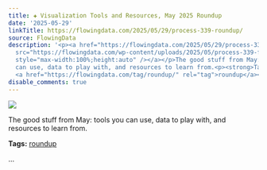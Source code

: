 ```yaml
---
title: ✚ Visualization Tools and Resources, May 2025 Roundup
date: '2025-05-29'
linkTitle: https://flowingdata.com/2025/05/29/process-339-roundup/
source: FlowingData
description: '<p><a href="https://flowingdata.com/2025/05/29/process-339-roundup/"><img
  src="https://flowingdata.com/wp-content/uploads/2025/05/process-339-featured-750x420.png"
  style="max-width:100%;height:auto" /></a></p>The good stuff from May: tools you
  can use, data to play with, and resources to learn from.<p><strong>Tags:</strong>
  <a href="https://flowingdata.com/tag/roundup/" rel="tag">roundup</a></p> ...'
disable_comments: true
---
```

<p><a href="https://flowingdata.com/2025/05/29/process-339-roundup/"><img src="https://flowingdata.com/wp-content/uploads/2025/05/process-339-featured-750x420.png" style="max-width:100%;height:auto" /></a></p>The good stuff from May: tools you can use, data to play with, and resources to learn from.<p><strong>Tags:</strong> <a href="https://flowingdata.com/tag/roundup/" rel="tag">roundup</a></p> ...